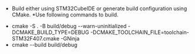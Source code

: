 * Build either using STM32CubeIDE or generate build configuration using CMake.
*Use following commands to build. 
- cmake -S . -B build/debug --warn-uninitialized -DCMAKE_BUILD_TYPE=DEBUG -DCMAKE_TOOLCHAIN_FILE=toolchain-STM32F407.cmake -GNinja
- cmake --build build/debug
